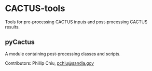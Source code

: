 CACTUS-tools
============
Tools for pre-processing CACTUS inputs and post-processing CACTUS results.


## pyCactus
A module containing post-processing classes and scripts.

Contributors: Phillip Chiu, pchiu@sandia.gov
